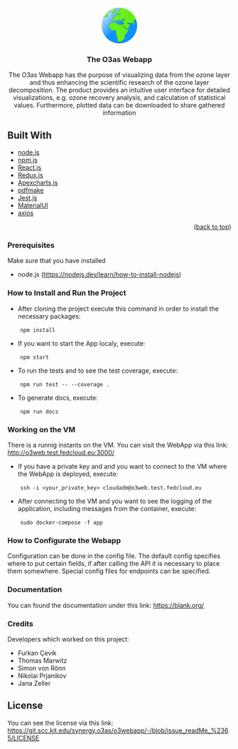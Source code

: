 <div id="top"></div>


<!-- PROJECT LOGO -->
<br />
<div align="center">
  <a href="https://git.scc.kit.edu/synergy.o3as/o3webapp/-/blob/issue_readMe_%2365">
    <img src="public/O3asWepAppIcon.png" alt="Logo" width="80" height="80">
  </a>

<h3 align="center">The O3as Webapp</h3>

  <p align="center">
    The O3as Webapp has the purpose of visualizing data from the ozone layer
    and thus enhancing the scientific research of the ozone layer decomposition.
    The product provides an intuitive user interface for detailed visualizations,
    e.g. ozone recovery analysis, and calculation of statistical values. Furthermore, plotted data can be downloaded to share gathered information
  </p>
</div>

## Built With

- [node.js](https://nodejs.org/en/)
- [npm.js](https://www.npmjs.com/)
- [React.js](https://reactjs.org/)
- [Redux.js](https://redux.js.org/)
- [Apexcharts.js](https://apexcharts.com/)
- [pdfmake](http://pdfmake.org/#/)
- [Jest.js](https://jestjs.io/)
- [MaterialUI](https://mui.com/)
- [axios](https://axios-http.com/docs/intro)


<p align="right">(<a href="#top">back to top</a>)</p>

### Prerequisites

Make sure that you have installed

- node.js (https://nodejs.dev/learn/how-to-install-nodejs)

### How to Install and Run the Project

- After cloning the project execute this command in order to install the necessary packages:

```
    npm install
```

- If you want to start the App localy, execute:

```
    npm start
```

- To run the tests and to see the test coverage, execute:

```
    npm run test -- --coverage .
```

- To generate docs, execute:

```
    npm run docs
```

### Working on the VM

There is a runnig instants on the VM. You can visit the WebApp via this link: http://o3web.test.fedcloud.eu:3000/

- If you have a private key and and you want to connect to the VM where the WebApp is deployed, execute:

```
    ssh -i <your_private_key> cloudadm@o3web.test.fedcloud.eu
```

- After connecting to the VM and you want to see the logging of the application, including messages from the container, execute:

```
    sudo docker-compose -f app
```

### How to Configurate the Webapp

Configuration can be done in the config file.
The default config specifies where to put certain fields, if after calling the API it is necessary to place them somewhere.
Special config files for endpoints can be specified.

### Documentation
You can found the documentation under this link:
https://blank.org/


### Credits

Developers which worked on this project:

- Furkan Çevik
- Thomas Marwitz
- Simon von Rönn
- Nikolai Prjanikov
- Jana Zeller


## License
You can see the license via this link:
https://git.scc.kit.edu/synergy.o3as/o3webapp/-/blob/issue_readMe_%2365/LICENSE
